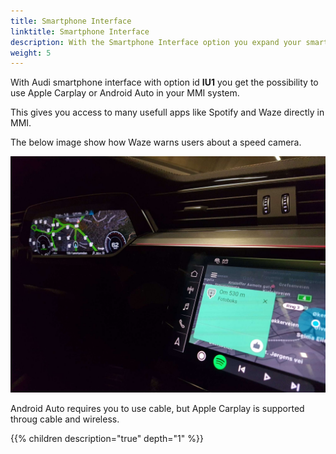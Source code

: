 ```yaml
---
title: Smartphone Interface
linktitle: Smartphone Interface
description: With the Smartphone Interface option you expand your smartphone in to the MMI system
weight: 5
---
```


With Audi smartphone interface with option id **IU1** you get the possibility to use Apple Carplay or Android Auto in your MMI system.

This gives you access to many usefull apps like Spotify and Waze directly in MMI.

The below image show how Waze warns users about a speed camera.

![Speedcam](speedcam.jpeg "Android Auto with Waze warning about speedcam")

Android Auto requires you to use cable, but Apple Carplay is supported throug cable and wireless.

{{% children description="true" depth="1" %}}
